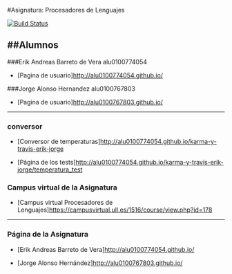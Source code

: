 #Asignatura: Procesadores de Lenguajes

[![Build Status](https://travis-ci.org/alu0100774054/karma-y-travis-erik-jorge.svg?branch=master)](https://travis-ci.org/alu0100774054/karma-y-travis-erik-jorge)

##Alumnos
---

###Erik Andreas Barreto de Vera alu0100774054

* [Pagina de usuario]http://alu0100774054.github.io/

###Jorge Alonso Hernandez alu0100767803

* [Pagina de usuario]http://alu0100767803.github.io/


---

### conversor

* [Conversor de temperaturas]http://alu0100774054.github.io/karma-y-travis-erik-jorge

* [Página de los tests]http://alu0100774054.github.io/karma-y-travis-erik-jorge/temperatura_test

### Campus virtual de la Asignatura

* [Campus virtual Procesadores de Lenguajes]https://campusvirtual.ull.es/1516/course/view.php?id=178

---

### Página de la Asignatura

* [Erik Andreas Barreto de Vera]http://alu0100774054.github.io/

* [Jorge Alonso Hernández]http://alu0100767803.github.io/
